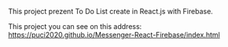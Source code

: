 This project prezent To Do List create in React.js with Firebase.

This project you can see on this address: https://puci2020.github.io/Messenger-React-Firebase/index.html

